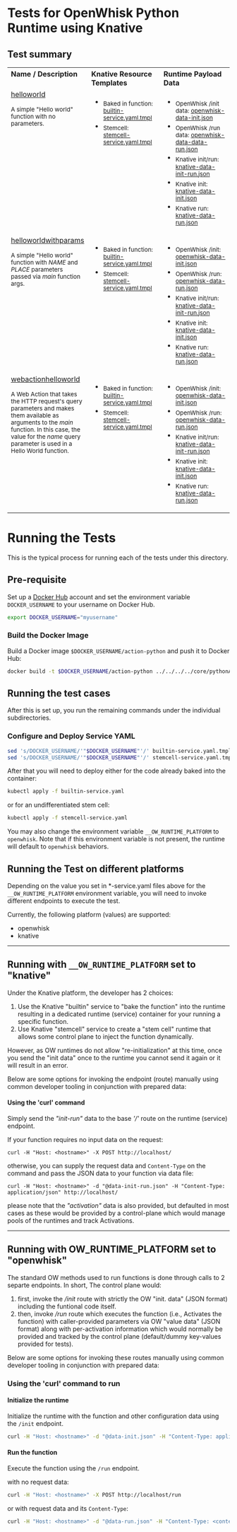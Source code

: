 <!--
#
# Licensed to the Apache Software Foundation (ASF) under one or more
# contributor license agreements.  See the NOTICE file distributed with
# this work for additional information regarding copyright ownership.
# The ASF licenses this file to You under the Apache License, Version 2.0
# (the "License"); you may not use this file except in compliance with
# the License.  You may obtain a copy of the License at
#
#     http://www.apache.org/licenses/LICENSE-2.0
#
# Unless required by applicable law or agreed to in writing, software
# distributed under the License is distributed on an "AS IS" BASIS,
# WITHOUT WARRANTIES OR CONDITIONS OF ANY KIND, either express or implied.
# See the License for the specific language governing permissions and
# limitations under the License.
#
-->

# Tests for OpenWhisk Python Runtime using Knative

## Test summary

<table cellpadding="8">
  <tbody>
    <tr valign="top" align="left">
      <th width="33%">Name / Description</th>
      <th width="33%">Knative Resource Templates</th>
      <th width="33%">Runtime Payload Data</th>
    </tr>
    <!-- HelloWorld -->
    <tr align="left" valign="top">
      <td>
        <a href="helloworld">helloworld</a>
        <p><sub>A simple "Hello world" function with no parameters.</sub></p>
      </td>
      <td>
        <ul>
          <li><sub>Baked in function: <a href="helloworld/builtin-service.yaml.tmpl">builtin-service.yaml.tmpl</a></sub></li>
          <li><sub>Stemcell: <a href="helloworld/stemcell-service.yaml.tmpl">stemcell-service.yaml.tmpl</a></sub></li>
        </ul>
      </td>
      <td>
        <ul>
          <li><sub>OpenWhisk /init data: <a href="helloworld/openwhisk-data-init.json">openwhisk-data-init.json</a></sub></li>
          <li><sub>OpenWhisk /run data: <a href="helloworld/openwhisk-data-run.json">openwhisk-data-data-run.json</a></sub></li>
          <li><sub>Knative init/run: <a href="helloworld/knative-data-init-run.json">knative-data-init-run.json</a></sub></li>
          <li><sub>Knative init: <a href="helloworld/knative-data-init.json">knative-data-init.json</a></sub></li>
          <li><sub>Knative run: <a href="helloworld/knative-data-run.json">knative-data-run.json</a></sub></li>
        </ul>
      </td>
    </tr>
    <!-- HelloWorld with Params -->
    <tr align="left" valign="top">
      <td>
        <a href="helloworldwithparams">helloworldwithparams</a>
        <p><sub>A simple "Hello world" function with <em>NAME</em> and <em>PLACE</em> parameters passed via <em>main</em> function args.</sub></p>
      </td>
      <td>
        <ul>
          <li><sub>Baked in function: <a href="helloworldwithparams/builtin-service.yaml.tmpl">builtin-service.yaml.tmpl</a></sub></li>
          <li><sub>Stemcell: <a href="helloworldwithparams/stemcell-service.yaml.tmpl">stemcell-service.yaml.tmpl</a></sub></li>
        </ul>
      </td>
      <td>
        <ul>
          <li><sub>OpenWhisk /init: <a href="helloworldwithparams/openwhisk-data-init.json">openwhisk-data-init.json</a></sub></li>
          <li><sub>OpenWhisk /run: <a href="helloworldwithparams/openwhisk-data-run.json">openwhisk-data-run.json</a></sub></li>
          <li><sub>Knative init/run: <a href="helloworldwithparams/knative-data-init-run.json">knative-data-init-run.json</a></sub></li>
          <li><sub>Knative init: <a href="helloworldwithparams/knative-data-init.json">knative-data-init.json</a></sub></li>
          <li><sub>Knative run: <a href="helloworldwithparams/knative-data-run.json">knative-data-run.json</a></sub></li>
        </ul>
      </td>
    </tr>
    <!-- webactionhelloworld -->
    <tr align="left" valign="top">
      <td>
        <a href="webactionhelloworld">webactionhelloworld</a>
        <p><sub>A Web Action that takes the HTTP request's query parameters and makes them available as arguments to
        the <em>main</em> function. In this case, the value for the <em>name</em> query parameter is used in a
        Hello World function.</sub></p>
      </td>
      <td>
        <ul>
          <li><sub>Baked in function: <a href="webactionhelloworld/builtin-service.yaml.tmpl">builtin-service.yaml.tmpl</a></sub></li>
          <li><sub>Stemcell: <a href="webactionhelloworld/stemcell-service.yaml.tmpl">stemcell-service.yaml.tmpl</a></sub></li>
        </ul>
      </td>
      <td>
        <ul>
          <li><sub>OpenWhisk /init: <a href="webactionhelloworld/openwhisk-data-init.json">openwhisk-data-init.json</a></sub></li>
          <li><sub>OpenWhisk /run: <a href="webactionhelloworld/openwhisk-data-run.json">openwhisk-data-run.json</a></sub></li>
          <li><sub>Knative init/run: <a href="webactionhelloworld/knative-data-init-run.json">knative-data-init-run.json</a></sub></li>
          <li><sub>Knative init: <a href="webactionhelloworld/knative-data-init.json">knative-data-init.json</a></sub></li>
          <li><sub>Knative run: <a href="webactionhelloworld/knative-data-run.json">knative-data-run.json</a></sub></li>
        </ul>
      </td>
    </tr>
  </tbody>
</table>

# Running the Tests

This is the typical process for running each of the tests under this directory.

## Pre-requisite
Set up a [Docker Hub](https://hub.docker.com/) account and set the environment variable `DOCKER_USERNAME` to your username on Docker Hub.
```bash
export DOCKER_USERNAME="myusername"
```
### Build the Docker Image
Build a Docker image `$DOCKER_USERNAME/action-python` and push it to Docker Hub:
```bash
docker build -t $DOCKER_USERNAME/action-python ../../../../core/pythonAction/Dockerfile && docker push $DOCKER_USERNAME/action-python
```
## Running the test cases
After this is set up, you run the remaining commands under the individual subdirectories.

### Configure and Deploy Service YAML
```bash
sed 's/DOCKER_USERNAME/'"$DOCKER_USERNAME"'/' builtin-service.yaml.tmpl > builtin-service.yaml
sed 's/DOCKER_USERNAME/'"$DOCKER_USERNAME"'/' stemcell-service.yaml.tmpl > stemcell-service.yaml
```
After that you will need to deploy either
for the code already baked into the container:
```bash
kubectl apply -f builtin-service.yaml
```
or for an undifferentiated stem cell:
```bash
kubectl apply -f stemcell-service.yaml
```
You may also change the environment variable `__OW_RUNTIME_PLATFORM` to `openwhisk`. Note that if this environment variable is not present, the runtime will default to `openwhisk` behaviors.

## Running the Test on different platforms

Depending on the value you set in *-service.yaml files above for the ```__OW_RUNTIME_PLATFORM``` environment variable, you will need to invoke different endpoints to execute the test.

Currently, the following platform (values) are supported:
- openwhisk
- knative

---

## Running with `__OW_RUNTIME_PLATFORM` set to "knative"

Under the Knative platform, the developer has 2 choices:
1. Use the Knative "builtin" service to "bake the function" into the runtime resulting in a dedicated runtime
(service) container for your running a specific function.
2. Use Knative "stemcell" service to create a "stem cell" runtime that allows some control plane to inject the function
dynamically.

However, as OW runtimes do not allow "re-initialization" at this time, once you send the "init data" once to the runtime you
cannot send it again or it will result in an error.

Below are some options for invoking the endpoint (route) manually using common developer tooling
in conjunction with prepared data:

#### Using the 'curl' command

Simply send the *"init-run"* data to the base *'/'* route on the runtime (service) endpoint. 

If your function requires no input data on the request:

```
curl -H "Host: <hostname>" -X POST http://localhost/
```

otherwise, you can supply the request data and ```Content-Type``` on the command and pass the JSON data to your function via data file:

```
curl -H "Host: <hostname>" -d "@data-init-run.json" -H "Content-Type: application/json" http://localhost/
```

please note that the *"activation"* data is also provided, but defaulted in most cases as these would
be provided by a control-plane which would manage pools of the runtimes and track Activations.

---

## Running with OW_RUNTIME_PLATFORM set to "openwhisk"

The standard OW methods used to run functions is done through calls to 2 separte endpoints.
In short, The control plane would:

1. first, invoke the */init* route with strictly the OW "init. data" (JSON format) including the funtional
code itself.
2. then, invoke */run* route which executes the function (i.e., Activates the function) with caller-provided
parameters via OW "value data" (JSON format) along with per-activation information which would normally be
provided and tracked by the control plane (default/dummy key-values provided for tests).

Below are some options for invoking these routes manually using common developer tooling
in conjunction with prepared data:

### Using the 'curl' command to run

#### Initialize the runtime

Initialize the runtime with the function and other configuration data using the ```/init``` endpoint.

```bash
curl -H "Host: <hostname>" -d "@data-init.json" -H "Content-Type: application/json" http://localhost/init
```

#### Run the function

Execute the function using the ```/run``` endpoint.

with no request data:

```bash
curl -H "Host: <hostname>" -X POST http://localhost/run
```

or with request data and its ```Content-Type```:

```bash
curl -H "Host: <hostname>" -d "@data-run.json" -H "Content-Type: <content-type>" -X POST http://localhost/run
```
